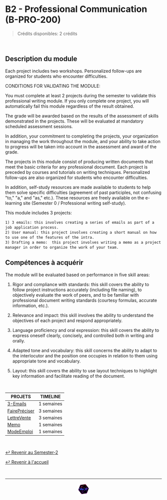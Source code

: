 # B2 - Professional Communication  (B-PRO-200)

> Crédits disponibles: 2 crédits
<br>

## Description du module
Each project includes two workshops. Personalized follow-ups are organized for students who encounter difficulties.

CONDITIONS FOR VALIDATING THE MODULE:

You must complete at least 2 projects during the semester to validate this professional writing module. If you only complete one project, you will automatically fail this module regardless of the result obtained.

The grade will be awarded based on the results of the assessment of skills demonstrated in the projects. These will be evaluated at mandatory scheduled assessment sessions.

In addition, your commitment to completing the projects, your organization in managing the work throughout the module, and your ability to take action to progress will be taken into account in the assessment and award of the grade.

The projects in this module consist of producing written documents that meet the basic criteria for any professional document. Each project is preceded by courses and tutorials on writing techniques. Personalized follow-ups are also organized for students who encounter difficulties.

In addition, self-study resources are made available to students to help them solve specific difficulties (agreement of past participles, not confusing "to," "a," and "as," etc.). These resources are freely available on the e-learning site (Semester 0 / Professional writing self-study).

This module includes 3 projects:

    1) 3 emails: this involves creating a series of emails as part of a job application process.
    2) User manual: this project involves creating a short manual on how to use one of the features of the intra.
    3) Drafting a memo:  this project involves writing a memo as a project manager in order to organize the work of your team.

## Compétences à acquérir
The module will be evaluated based on performance in five skill areas: 

1) Rigor and compliance with standards: this skill covers the ability to follow project instructions accurately (including file naming), to objectively evaluate the work of peers, and to be familiar with professional document writing standards (courtesy formulas, accurate information, etc.). 

2) Relevance and impact: this skill involves the ability to understand the objectives of each project and respond appropriately. 

3) Language proficiency and oral expression: this skill covers the ability to express oneself clearly, concisely, and controlled both in writing and orally. 

4) Adapted tone and vocabulary: this skill concerns the ability to adapt to the interlocutor and the position one occupies in relation to them using appropriate tone and vocabulary. 

5) Layout: this skill covers the ability to use layout techniques to highlight key information and facilitate reading of the document.
<br>


<table align="center">
    <thead>
        <tr>
            <th>PROJETS</th>
            <th>TIMELINE</th>
        </tr>
    </thead>
    <tbody>
        <tr>
            <td><a href="https://github.com/Studio-17/Epitech-Subjects/tree/main/Semester-2/B-PRO-200/3-Emails/">3-Emails</a></td>
            <td align="center">1 semaines</td>
        </tr>
        <tr>
            <td><a href="https://github.com/Studio-17/Epitech-Subjects/tree/main/Semester-2/B-PRO-200/FairePréciser/">FairePréciser</a></td>
            <td align="center">3 semaines</td>
        </tr>
        <tr>
            <td><a href="https://github.com/Studio-17/Epitech-Subjects/tree/main/Semester-2/B-PRO-200/LettreVente/">LettreVente</a></td>
            <td align="center">3 semaines</td>
        </tr>
        <tr>
            <td><a href="https://github.com/Studio-17/Epitech-Subjects/tree/main/Semester-2/B-PRO-200/Memo/">Memo</a></td>
            <td align="center">1 semaines</td>
        </tr>
        <tr>
            <td><a href="https://github.com/Studio-17/Epitech-Subjects/tree/main/Semester-2/B-PRO-200/ModeEmploi/">ModeEmploi</a></td>
            <td align="center">1 semaines</td>
        </tr>
    </tbody>
</table>
<br>

[↩️ Revenir au Semester-2](https://github.com/Studio-17/Epitech-Subjects/tree/main/Semester-2)

[↩️ Revenir à l'accueil](https://github.com/Studio-17/Epitech-Subjects)

<br>

---

<div align="center">

<a href="https://github.com/Studio-17" target="_blank"><img src="../../assets/voc17.gif" width="40"></a>

</div>